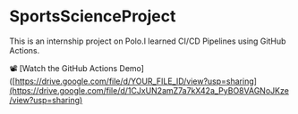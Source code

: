 # SportsScienceProject
This is an internship project on Polo.I learned CI/CD Pipelines using GitHub Actions.

📽️ [Watch the GitHub Actions Demo]([https://drive.google.com/file/d/YOUR_FILE_ID/view?usp=sharing](https://drive.google.com/file/d/1CJxUN2amZ7a7kX42a_PyBO8VAGNoJKze/view?usp=sharing)



